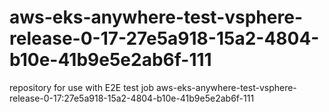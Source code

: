 # aws-eks-anywhere-test-vsphere-release-0-17-27e5a918-15a2-4804-b10e-41b9e5e2ab6f-111
repository for use with E2E test job aws-eks-anywhere-test-vsphere-release-0-17:27e5a918-15a2-4804-b10e-41b9e5e2ab6f-111
